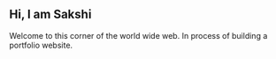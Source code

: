 ## Hi, I am Sakshi

Welcome to this corner of the world wide web. In process of building a portfolio website.
